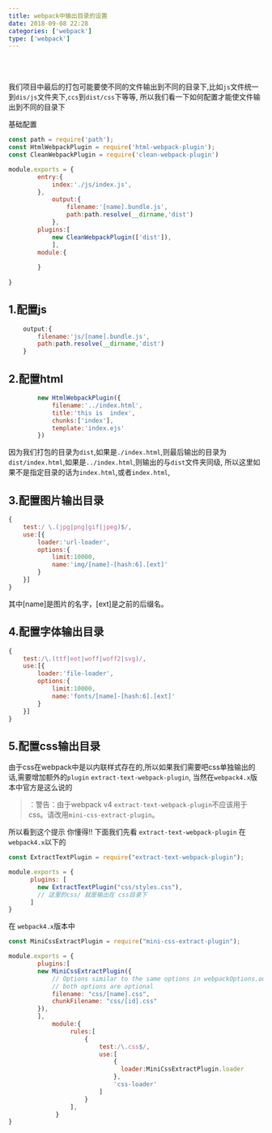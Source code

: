 ```yaml
---
title: webpack中输出目录的设置
date: 2018-09-08 22:28
categories: ['webpack']
type: ['webpack']
---
```

<br><br>

我们项目中最后的打包可能要使不同的文件输出到不同的目录下,比如`js`文件统一到`dis/js`文件夹下,`ccs`到`dist/css`下等等,
所以我们看一下如何配置才能使文件输出到不同的目录下 
<br/>

基础配置
```javascript
const path = require('path');
const HtmlWebpackPlugin = require('html-webpack-plugin');
const CleanWebpackPlugin = require('clean-webpack-plugin')

module.exports = {
        entry:{
            index:'./js/index.js',
        },
            output:{
                filename:'[name].bundle.js',
                path:path.resolve(__dirname,'dist')
            },
        plugins:[
            new CleanWebpackPlugin(['dist']),
            ],
        module:{
        
        }
            
}

```
## 1.配置js
```javascript
    output:{
        filename:'js/[name].bundle.js',
        path:path.resolve(__dirname,'dist')
    }
```

## 2.配置html
```javascript
        new HtmlWebpackPlugin({
            filename:'../index.html',
            title:'this is  index',
            chunks:['index'],
            template:'index.ejs'
        })
```
因为我们打包的目录为`dist`,如果是`./index.html`,则最后输出的目录为`dist/index.html`,如果是`../index.html`,则输出的与`dist`文件夹同级,
所以这里如果不是指定目录的话为`index.html`,或者`index.html`,

## 3.配置图片输出目录
```javascript
{
    test:/ \.(jpg|png|gif|jpeg)$/,
    use:[{
        loader:'url-loader',
        options:{
            limit:10000,
            name:'img/[name]-[hash:6].[ext]'
        }
    }]
}
```
其中[name]是图片的名字，[ext]是之前的后缀名。

## 4.配置字体输出目录
```javascript
{
    test:/\.(ttf|eot|woff|woff2|svg)/,
    use:[{
        loader:'file-loader',
        options:{
            limit:10000,
            name:'fonts/[name]-[hash:6].[ext]'
        }
    }]
}
```

## 5.配置css输出目录
由于css在webpack中是以内联样式存在的,所以如果我们需要吧css单独输出的话,需要增加额外的`plugin` `extract-text-webpack-plugin`,
当然在`webpack4.x`版本中官方是这么说的<br>

>：警告：由于webpack v4 `extract-text-webpack-plugin`不应该用于css。请改用`mini-css-extract-plugin`。

所以看到这个提示 你懂得!!
下面我们先看 `extract-text-webpack-plugin` 在 `webpack4.x`以下的

````javascript
const ExtractTextPlugin = require("extract-text-webpack-plugin");

module.exports = {
      plugins: [
        new ExtractTextPlugin("css/styles.css"),
        // 这里的css/ 就是输出在 css目录下
      ]
}
````

在 `webpack4.x`版本中

```javascript
const MiniCssExtractPlugin = require("mini-css-extract-plugin");

module.exports = {
        plugins:[
        new MiniCssExtractPlugin({
            // Options similar to the same options in webpackOptions.output
            // both options are optional
            filename: "css/[name].css",
            chunkFilename: "css/[id].css"
        }),
        ],
            module:{
                 rules:[
                     {
                         test:/\.css$/,
                         use:[
                             {
                               loader:MiniCssExtractPlugin.loader
                             },
                             'css-loader'
                         ]
                     }
                 ],
             }
}

```